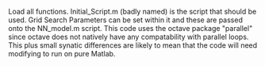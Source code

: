 Load all functions. 
Initial_Script.m (badly named) is the script that should be used. Grid Search Parameters can be set within it and these are passed onto the NN_model.m script.
This code uses the octave package "parallel" since octave does not natively have any compatability with parallel loops. This plus small synatic differences are likely to mean that the code will need modifying to run on pure Matlab.
